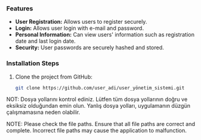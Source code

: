 ### Features
- **User Registration:** Allows users to register securely.
- **Login:** Allows user login with e-mail and password.
- **Personal Information:** Can view users' information such as registration date and last login date.
- **Security:** User passwords are securely hashed and stored.

### Installation Steps
1. Clone the project from GitHub:
   ```bash
   git clone https://github.com/user_adi/user_yönetim_sistemi.git

NOT: Dosya yollarını kontrol ediniz. Lütfen tüm dosya yollarının doğru ve eksiksiz olduğundan emin olun. Yanlış dosya yolları, uygulamanın düzgün çalışmamasına neden olabilir.

NOTE: Please check the file paths. Ensure that all file paths are correct and complete. Incorrect file paths may cause the application to malfunction.
